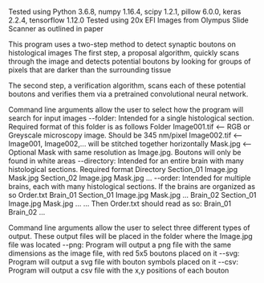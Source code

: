 Tested using Python 3.6.8, numpy 1.16.4, scipy 1.2.1, pillow 6.0.0, keras 2.2.4, tensorflow 1.12.0
Tested using 20x EFI Images from Olympus Slide Scanner as outlined in paper

This program uses a two-step method to detect synaptic boutons on histological images
The first step, a proposal algorithm, quickly scans through the image and detects potential boutons by looking for 
groups of pixels that are darker than the surrounding tissue

The second step, a verification algorithm, scans each of these potential boutons and verifies them via a pretrained
convolutional neural network.

Command line arguments allow the user to select how the program will search for input images
--folder: Intended for a single histological section.  Required format of this folder is as follows
    Folder
        Image001.tif  <-- RGB or Greyscale microscopy image.  Should be 345 nm/pixel
        Image002.tif  <-- Image001, Image002,... will be stitched together horizontally
        Mask.jpg <-- Optional Mask with same resolution as Image.jpg.  Boutons will only be found in white areas
--directory: Intended for an entire brain with many histological sections.  Required format
    Directory
        Section_01
            Image.jpg
            Mask.jpg
        Section_02
            Image.jpg
            Mask.jpg
        ...
--order: Intended for multiple brains, each with many histological sections.  If the brains are organized as so
    Order.txt
    Brain_01
        Section_01
            Image.jpg
            Mask.jpg
        ...
    Brain_02
        Section_01
            Image.jpg
            Mask.jpg
        ...
    ...
    Then Order.txt should read as so:
    Brain_01
    Brain_02
    ...        

Command line arguments allow the user to select three different types of output.  These output files will be placed
in the folder where the Image.jpg file was located
--png: Program will output a png file with the same dimensions as the image file, with red 5x5 boutons placed on it
--svg: Program will output a svg file with bouton symbols placed on it
--csv: Program will output a csv file with the x,y positions of each bouton

